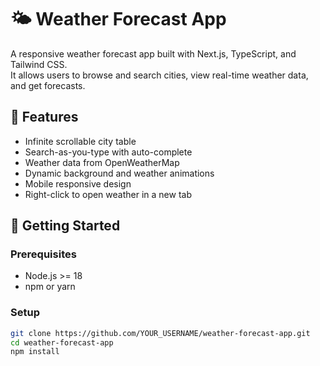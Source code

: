 # 🌤️ Weather Forecast App

A responsive weather forecast app built with Next.js, TypeScript, and Tailwind CSS.  
It allows users to browse and search cities, view real-time weather data, and get forecasts.

## 🔧 Features

- Infinite scrollable city table
- Search-as-you-type with auto-complete
- Weather data from OpenWeatherMap
- Dynamic background and weather animations
- Mobile responsive design
- Right-click to open weather in a new tab

## 🚀 Getting Started

### Prerequisites

- Node.js >= 18
- npm or yarn

### Setup

```bash
git clone https://github.com/YOUR_USERNAME/weather-forecast-app.git
cd weather-forecast-app
npm install
